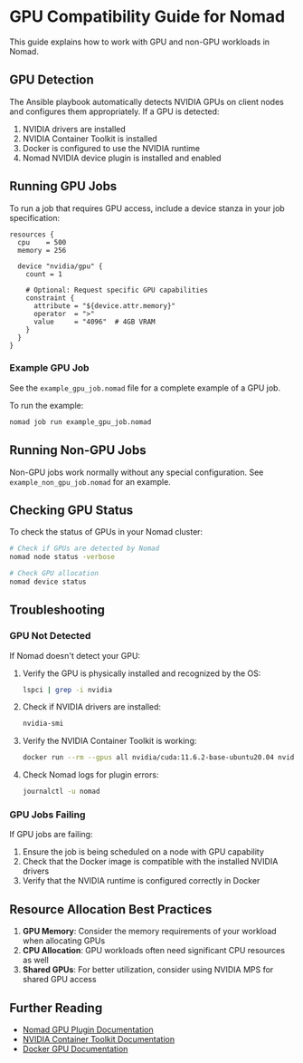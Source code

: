 # GPU Compatibility Guide for Nomad

This guide explains how to work with GPU and non-GPU workloads in Nomad.

## GPU Detection

The Ansible playbook automatically detects NVIDIA GPUs on client nodes and configures them appropriately. If a GPU is detected:

1. NVIDIA drivers are installed
2. NVIDIA Container Toolkit is installed
3. Docker is configured to use the NVIDIA runtime
4. Nomad NVIDIA device plugin is installed and enabled

## Running GPU Jobs

To run a job that requires GPU access, include a device stanza in your job specification:

```hcl
resources {
  cpu    = 500
  memory = 256
  
  device "nvidia/gpu" {
    count = 1
    
    # Optional: Request specific GPU capabilities
    constraint {
      attribute = "${device.attr.memory}"
      operator  = ">"
      value     = "4096"  # 4GB VRAM
    }
  }
}
```

### Example GPU Job

See the `example_gpu_job.nomad` file for a complete example of a GPU job.

To run the example:

```bash
nomad job run example_gpu_job.nomad
```

## Running Non-GPU Jobs

Non-GPU jobs work normally without any special configuration. See `example_non_gpu_job.nomad` for an example.

## Checking GPU Status

To check the status of GPUs in your Nomad cluster:

```bash
# Check if GPUs are detected by Nomad
nomad node status -verbose

# Check GPU allocation
nomad device status
```

## Troubleshooting

### GPU Not Detected

If Nomad doesn't detect your GPU:

1. Verify the GPU is physically installed and recognized by the OS:
   ```bash
   lspci | grep -i nvidia
   ```

2. Check if NVIDIA drivers are installed:
   ```bash
   nvidia-smi
   ```

3. Verify the NVIDIA Container Toolkit is working:
   ```bash
   docker run --rm --gpus all nvidia/cuda:11.6.2-base-ubuntu20.04 nvidia-smi
   ```

4. Check Nomad logs for plugin errors:
   ```bash
   journalctl -u nomad
   ```

### GPU Jobs Failing

If GPU jobs are failing:

1. Ensure the job is being scheduled on a node with GPU capability
2. Check that the Docker image is compatible with the installed NVIDIA drivers
3. Verify that the NVIDIA runtime is configured correctly in Docker

## Resource Allocation Best Practices

1. **GPU Memory**: Consider the memory requirements of your workload when allocating GPUs
2. **CPU Allocation**: GPU workloads often need significant CPU resources as well
3. **Shared GPUs**: For better utilization, consider using NVIDIA MPS for shared GPU access

## Further Reading

- [Nomad GPU Plugin Documentation](https://www.nomadproject.io/docs/devices/nvidia)
- [NVIDIA Container Toolkit Documentation](https://docs.nvidia.com/datacenter/cloud-native/container-toolkit/overview.html)
- [Docker GPU Documentation](https://docs.docker.com/config/containers/resource_constraints/#gpu)